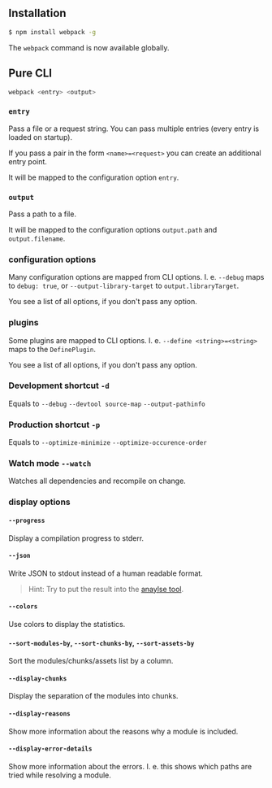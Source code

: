 ## Installation

``` sh
$ npm install webpack -g
```

The `webpack` command is now available globally.




## Pure CLI

``` sh
webpack <entry> <output>
```



### `entry`

Pass a file or a request string. You can pass multiple entries (every entry is loaded on startup).

If you pass a pair in the form `<name>=<request>` you can create an additional entry point.

It will be mapped to the configuration option `entry`.



### `output`

Pass a path to a file.

It will be mapped to the configuration options `output.path` and `output.filename`.



### configuration options

Many configuration options are mapped from CLI options. I. e. `--debug` maps to `debug: true`, or `--output-library-target` to `output.libraryTarget`.

You see a list of all options, if you don't pass any option.



### plugins

Some plugins are mapped to CLI options. I. e. `--define <string>=<string>` maps to the `DefinePlugin`.

You see a list of all options, if you don't pass any option.



### Development shortcut `-d`

Equals to `--debug` `--devtool source-map` `--output-pathinfo`



### Production shortcut `-p`

Equals to `--optimize-minimize` `--optimize-occurence-order`



### Watch mode `--watch`

Watches all dependencies and recompile on change.



### display options

#### `--progress`

Display a compilation progress to stderr.

#### `--json`

Write JSON to stdout instead of a human readable format.

> Hint: Try to put the result into the [anaylse tool](http://webpack.github.com/analyse).

#### `--colors`

Use colors to display the statistics.

#### `--sort-modules-by`, `--sort-chunks-by`, `--sort-assets-by`

Sort the modules/chunks/assets list by a column.

#### `--display-chunks`

Display the separation of the modules into chunks.

#### `--display-reasons`

Show more information about the reasons why a module is included.

#### `--display-error-details`

Show more information about the errors. I. e. this shows which paths are tried while resolving a module.